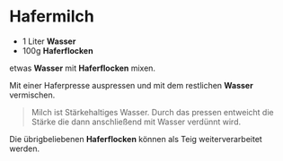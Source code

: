 # Hafermilch

* 1 Liter **Wasser**
* 100g **Haferflocken**

etwas **Wasser** mit **Haferflocken** mixen.

Mit einer Haferpresse auspressen und mit dem restlichen **Wasser** vermischen.

> Milch ist Stärkehaltiges Wasser.
> Durch das pressen entweicht die Stärke die dann anschließend mit Wasser verdünnt wird.

Die übrigbeliebenen **Haferflocken** können als Teig weiterverarbeitet werden.